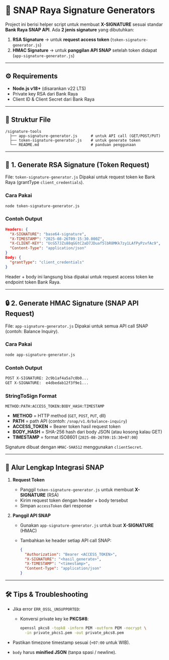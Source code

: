 

# 📌 SNAP Raya Signature Generators

Project ini berisi helper script untuk membuat **X-SIGNATURE** sesuai standar **Bank Raya SNAP API**.
Ada **2 jenis signature** yang dibutuhkan:

1. **RSA Signature** → untuk **request access token** (`token-signature-generator.js`)
2. **HMAC Signature** → untuk **panggilan API SNAP** setelah token didapat (`app-signature-generator.js`)

---

## ⚙️ Requirements

* **Node.js v18+** (disarankan v22 LTS)
* Private key RSA dari Bank Raya
* Client ID & Client Secret dari Bank Raya

---

## 📂 Struktur File

```
/signature-tools
  ├── app-signature-generator.js      # untuk API call (GET/POST/PUT)
  ├── token-signature-generator.js    # untuk generate token
  └── README.md                       # panduan penggunaan
```

---

## 🔑 1. Generate RSA Signature (Token Request)

File: `token-signature-generator.js`
Dipakai untuk request token ke Bank Raya (grantType `client_credentials`).

### Cara Pakai

```bash
node token-signature-generator.js
```

### Contoh Output

```json
Headers: {
  "X-SIGNATURE": "base64-signature",
  "X-TIMESTAMP": "2025-08-26T09:15:30.000Z",
  "X-CLIENT-KEY": "UcG57JZs88qGGtC2aD7JDuaf5lbR8MKk7zy1LAfPyPzvfAc9",
  "Content-Type": "application/json"
}
Body: {
  "grantType": "client_credentials"
}
```

Header + body ini langsung bisa dipakai untuk request access token ke endpoint token Bank Raya.

---

## 🔒 2. Generate HMAC Signature (SNAP API Request)

File: `app-signature-generator.js`
Dipakai untuk semua API call SNAP (contoh: Balance Inquiry).

### Cara Pakai

```bash
node app-signature-generator.js
```

### Contoh Output

```bash
POST X-SIGNATURE: 2c9b1af4a5a7c0b0...
GET X-SIGNATURE:  e4dbedab12f3f9e1...
```

### StringToSign Format

```
METHOD:PATH:ACCESS_TOKEN:BODY_HASH:TIMESTAMP
```

* **METHOD** = HTTP method (`GET`, `POST`, `PUT`, dll)
* **PATH** = path API (contoh: `/snap/v1.0/balance-inquiry`)
* **ACCESS\_TOKEN** = Bearer token hasil request token
* **BODY\_HASH** = SHA-256 hash dari body JSON (atau kosong kalau GET)
* **TIMESTAMP** = format ISO8601 (`2025-08-26T09:15:30+07:00`)

Signature dibuat dengan `HMAC-SHA512` menggunakan `clientSecret`.

---

## 🚀 Alur Lengkap Integrasi SNAP

1. **Request Token**

   * Panggil `token-signature-generator.js` untuk membuat **X-SIGNATURE** (RSA)
   * Kirim request token dengan header + body tersebut
   * Simpan `accessToken` dari response

2. **Panggil API SNAP**

   * Gunakan `app-signature-generator.js` untuk buat **X-SIGNATURE** (HMAC)
   * Tambahkan ke header setiap API call SNAP:

     ```json
     {
       "Authorization": "Bearer <ACCESS_TOKEN>",
       "X-SIGNATURE": "<hasil_generate>",
       "X-TIMESTAMP": "<timestamp>",
       "Content-Type": "application/json"
     }
     ```

---

## 🛠 Tips & Troubleshooting

* Jika error `ERR_OSSL_UNSUPPORTED`:

  * Konversi private key ke **PKCS#8**:

    ```bash
    openssl pkcs8 -topk8 -inform PEM -outform PEM -nocrypt \
      -in private_pkcs1.pem -out private_pkcs8.pem
    ```
* Pastikan timezone timestamp sesuai (`+07:00` untuk WIB).
* `body` harus **minified JSON** (tanpa spasi / newline).

